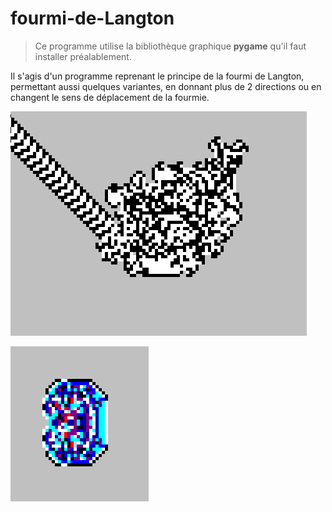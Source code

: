 # fourmi-de-Langton

> Ce programme utilise la bibliothèque graphique **pygame** qu'il faut installer préalablement.

Il s'agis d'un programme reprenant le principe de la fourmi de Langton, permettant aussi quelques variantes, en donnant plus de 2 directions ou en changent le sens de déplacement de la fourmie.

![alt text](https://github.com/Hyrhoo/fourmi-de-Langton/blob/main/img/Capture%20d’écran%202023-02-07%20172854.png)

![alt text](https://github.com/Hyrhoo/fourmi-de-Langton/blob/main/img/Capture%20d’écran%202023-02-07%20173851.png)
